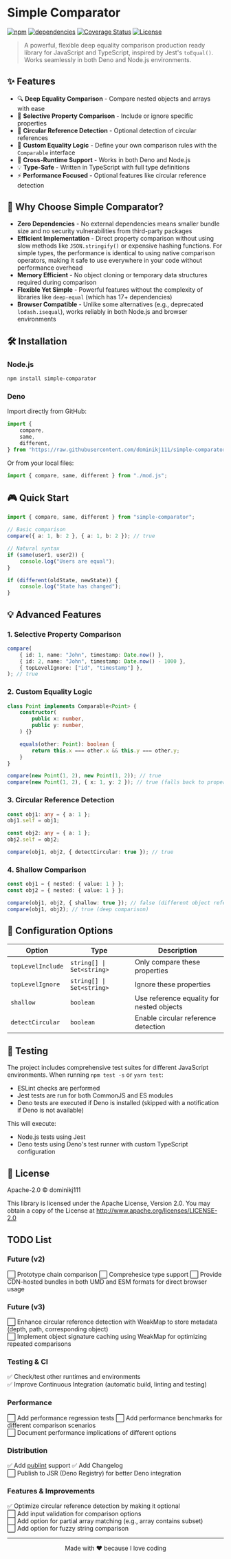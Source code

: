 # Simple Comparator

[![npm](https://img.shields.io/npm/v/simple-comparator)](https://www.npmjs.com/package/simple-comparator)
[![dependencies](https://img.shields.io/badge/production%20dependencies-0-brightgreen.svg)](https://github.com/dominikj111/simple-comparator/blob/main/package.json)
[![Coverage Status](https://coveralls.io/repos/boennemann/badges/badge.svg)](https://coveralls.io/r/boennemann/badges)
[![License](https://img.shields.io/github/license/dominikj111/simple-comparator)](https://github.com/dominikj111/simple-comparator/blob/main/LICENSE)

> A powerful, flexible deep equality comparison production ready library for JavaScript and TypeScript, inspired by
> Jest's `toEqual()`. Works seamlessly in both Deno and Node.js environments.

## ✨ Features

- 🔍 **Deep Equality Comparison** - Compare nested objects and arrays with ease
- 🎯 **Selective Property Comparison** - Include or ignore specific properties
- 🔄 **Circular Reference Detection** - Optional detection of circular references
- 🎨 **Custom Equality Logic** - Define your own comparison rules with the `Comparable` interface
- 🔋 **Cross-Runtime Support** - Works in both Deno and Node.js
- 💡 **Type-Safe** - Written in TypeScript with full type definitions
- ⚡ **Performance Focused** - Optional features like circular reference detection

## 🚀 Why Choose Simple Comparator?

- **Zero Dependencies** - No external dependencies means smaller bundle size and no security vulnerabilities from
  third-party packages
- **Efficient Implementation** - Direct property comparison without using slow methods like `JSON.stringify()` or
  expensive hashing functions. For simple types, the performance is identical to using native comparison operators,
  making it safe to use everywhere in your code without performance overhead
- **Memory Efficient** - No object cloning or temporary data structures required during comparison
- **Flexible Yet Simple** - Powerful features without the complexity of libraries like `deep-equal` (which has 17+
  dependencies)
- **Browser Compatible** - Unlike some alternatives (e.g., deprecated `lodash.isequal`), works reliably in both Node.js
  and browser environments

## 🛠️ Installation

### Node.js

```bash
npm install simple-comparator
```

### Deno

Import directly from GitHub:

```typescript
import {
    compare,
    same,
    different,
} from "https://raw.githubusercontent.com/dominikj111/simple-comparator/refs/tags/v1.2.1/mod.js";
```

Or from your local files:

```typescript
import { compare, same, different } from "./mod.js";
```

## 🎮 Quick Start

```typescript
import { compare, same, different } from "simple-comparator";

// Basic comparison
compare({ a: 1, b: 2 }, { a: 1, b: 2 }); // true

// Natural syntax
if (same(user1, user2)) {
    console.log("Users are equal");
}

if (different(oldState, newState)) {
    console.log("State has changed");
}
```

## 💡 Advanced Features

### 1. Selective Property Comparison

```typescript
compare(
    { id: 1, name: "John", timestamp: Date.now() },
    { id: 2, name: "John", timestamp: Date.now() - 1000 },
    { topLevelIgnore: ["id", "timestamp"] },
); // true
```

### 2. Custom Equality Logic

```typescript
class Point implements Comparable<Point> {
    constructor(
        public x: number,
        public y: number,
    ) {}

    equals(other: Point): boolean {
        return this.x === other.x && this.y === other.y;
    }
}

compare(new Point(1, 2), new Point(1, 2)); // true
compare(new Point(1, 2), { x: 1, y: 2 }); // true (falls back to property comparison)
```

### 3. Circular Reference Detection

```typescript
const obj1: any = { a: 1 };
obj1.self = obj1;

const obj2: any = { a: 1 };
obj2.self = obj2;

compare(obj1, obj2, { detectCircular: true }); // true
```

### 4. Shallow Comparison

```typescript
const obj1 = { nested: { value: 1 } };
const obj2 = { nested: { value: 1 } };

compare(obj1, obj2, { shallow: true }); // false (different object references)
compare(obj1, obj2); // true (deep comparison)
```

## 🔧 Configuration Options

| Option            | Type                      | Description                               |
| ----------------- | ------------------------- | ----------------------------------------- |
| `topLevelInclude` | `string[] \| Set<string>` | Only compare these properties             |
| `topLevelIgnore`  | `string[] \| Set<string>` | Ignore these properties                   |
| `shallow`         | `boolean`                 | Use reference equality for nested objects |
| `detectCircular`  | `boolean`                 | Enable circular reference detection       |

## 🧪 Testing

The project includes comprehensive test suites for different JavaScript environments. When running `npm test -s` or
`yarn test`:

- ESLint checks are performed
- Jest tests are run for both CommonJS and ES modules
- Deno tests are executed if Deno is installed (skipped with a notification if Deno is not available)

This will execute:

- Node.js tests using Jest
- Deno tests using Deno's test runner with custom TypeScript configuration

## 📄 License

Apache-2.0 © dominikj111

This library is licensed under the Apache License, Version 2.0. You may obtain a copy of the License at
<http://www.apache.org/licenses/LICENSE-2.0>

## TODO List

### Future (v2)

⬜ Prototype chain comparison
⬜ Comprehesice type support
⬜ Provide CDN-hosted bundles in both UMD and ESM formats for direct browser usage

### Future (v3)

⬜ Enhance circular reference detection with WeakMap to store metadata (depth, path, corresponding object)  
⬜ Implement object signature caching using WeakMap for optimizing repeated comparisons

### Testing & CI

✅ Check/test other runtimes and environments  
✅ Improve Continuous Integration (automatic build, linting and testing)  

### Performance

⬜ Add performance regression tests
⬜ Add performance benchmarks for different comparison scenarios  
⬜ Document performance implications of different options

### Distribution

✅ Add [publint](https://publint.dev/) support
✅ Add Changelog  
⬜ Publish to JSR (Deno Registry) for better Deno integration

### Features & Improvements

✅ Optimize circular reference detection by making it optional  
⬜ Add input validation for comparison options  
⬜ Add option for partial array matching (e.g., array contains subset)  
⬜ Add option for fuzzy string comparison

---

<div align="center">
Made with ❤️ because I love coding
</div>
